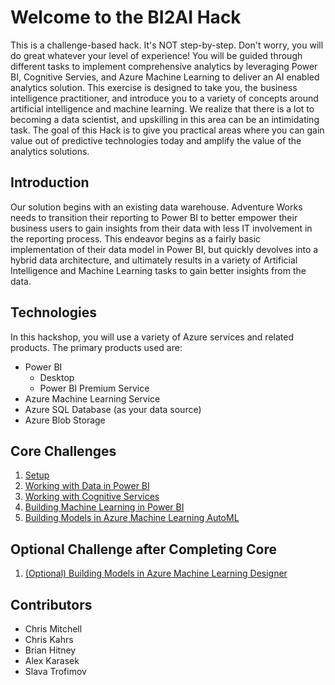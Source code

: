 # Welcome to the BI2AI Hack

This is a challenge-based hack. It's NOT step-by-step. Don't worry, you will do great whatever your level of experience! You will be guided through different tasks to implement comprehensive analytics by leveraging Power BI, Cognitive Servies, and Azure Machine Learning to deliver an AI enabled analytics solution.  This exercise is designed to take you, the business intelligence practitioner, and introduce you to a variety of concepts around artificial intelligence and machine learning.  We realize that there is a lot to becoming a data scientist, and upskilling in this area can be an intimidating task.  The goal of this Hack is to give you practical areas where you can gain value out of predictive technologies today and amplify the value of the analytics solutions.

## **Introduction**

Our solution begins with an existing data warehouse.  Adventure Works needs to transition their reporting to Power BI to better empower their business users to gain insights from their data with less IT involvement in the reporting process. This endeavor begins as a fairly basic implementation of their data model in Power BI, but quickly devolves into a hybrid data architecture, and ultimately results in a variety of Artificial Intelligence and Machine Learning tasks to gain better insights from the data.  

## Technologies

In this hackshop, you will use a variety of Azure services and related products. The primary products used are:
*   Power BI 
    *  Desktop
    *  Power BI Premium Service
*   Azure Machine Learning Service
*   Azure SQL Database (as your data source)
*   Azure Blob Storage

## Core Challenges

1.  [Setup](./Student/01-Setup.md)
1.  [Working with Data in Power BI](./Student/02-Dataflows.md)
1.  [Working with Cognitive Services](./Student/03-CognitiveServices.md)
1.  [Building Machine Learning in Power BI](./Student/04-PowerBIAutoML.md)
1.  [Building Models in Azure Machine Learning AutoML](./Student/05-AMLAutoML.md)

## Optional Challenge after Completing Core
1.  [(Optional) Building Models in Azure Machine Learning Designer](./Student/06-AMLDesigner.md)

## Contributors
- Chris Mitchell
- Chris Kahrs
- Brian Hitney
- Alex Karasek
- Slava Trofimov
